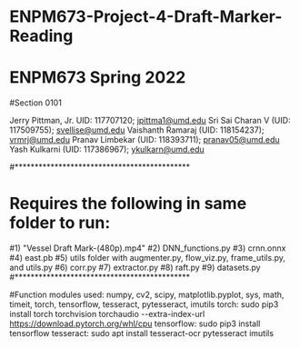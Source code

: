# ENPM673-Project-4-Draft-Marker-Reading

# ENPM673 Spring 2022
#Section 0101

Jerry Pittman, Jr. UID: 117707120; jpittma1@umd.edu
Sri Sai Charan V (UID: 117509755); svellise@umd.edu
Vaishanth Ramaraj (UID: 118154237); vrmrj@umd.edu
Pranav Limbekar (UID: 118393711); pranav05@umd.edu
Yash Kulkarni (UID: 117386967); ykulkarn@umd.edu

#********************************************
# Requires the following in same folder to run:
#1) "Vessel Draft Mark-(480p).mp4"
#2) DNN_functions.py
#3) crnn.onnx
#4) east.pb
#5) utils folder with augmenter.py, flow_viz.py, frame_utils.py, and utils.py
#6) corr.py
#7) extractor.py
#8) raft.py
#9) datasets.py
#********************************************

#Function modules used: numpy, cv2, scipy, matplotlib.pyplot, sys, math, timeit, torch, tensorflow, tesseract, pytesseract, imutils
torch: sudo pip3 install torch torchvision torchaudio --extra-index-url https://download.pytorch.org/whl/cpu
tensorflow: sudo pip3 install tensorflow
tesseract: sudo apt install tesseract-ocr
pytesseract
imutils

